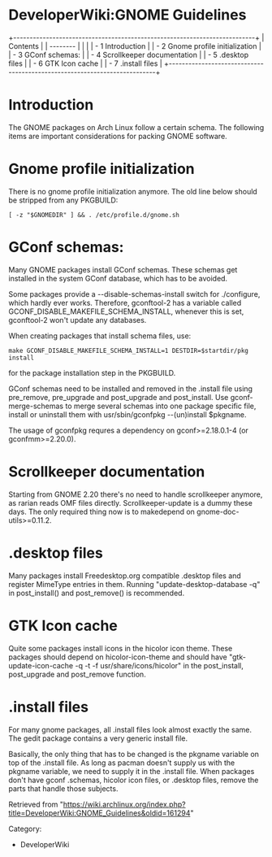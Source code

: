 DeveloperWiki:GNOME Guidelines
==============================

+--------------------------------------------------------------------------+
| Contents                                                                 |
| --------                                                                 |
|                                                                          |
| -   1 Introduction                                                       |
| -   2 Gnome profile initialization                                       |
| -   3 GConf schemas:                                                     |
| -   4 Scrollkeeper documentation                                         |
| -   5 .desktop files                                                     |
| -   6 GTK Icon cache                                                     |
| -   7 .install files                                                     |
+--------------------------------------------------------------------------+

Introduction
============

The GNOME packages on Arch Linux follow a certain schema. The following
items are important considerations for packing GNOME software.

Gnome profile initialization
============================

There is no gnome profile initialization anymore. The old line below
should be stripped from any PKGBUILD:

    [ -z "$GNOMEDIR" ] && . /etc/profile.d/gnome.sh

GConf schemas:
==============

Many GNOME packages install GConf schemas. These schemas get installed
in the system GConf database, which has to be avoided.

Some packages provide a --disable-schemas-install switch for
./configure, which hardly ever works. Therefore, gconftool-2 has a
variable called GCONF_DISABLE_MAKEFILE_SCHEMA_INSTALL, whenever this is
set, gconftool-2 won't update any databases.

When creating packages that install schema files, use:

    make GCONF_DISABLE_MAKEFILE_SCHEMA_INSTALL=1 DESTDIR=$startdir/pkg install

for the package installation step in the PKGBUILD.

GConf schemas need to be installed and removed in the .install file
using pre_remove, pre_upgrade and post_upgrade and post_install. Use
gconf-merge-schemas to merge several schemas into one package specific
file, install or uninstall them with usr/sbin/gconfpkg --(un)install
$pkgname.

The usage of gconfpkg requres a dependency on gconf>=2.18.0.1-4 (or
gconfmm>=2.20.0).

Scrollkeeper documentation
==========================

Starting from GNOME 2.20 there's no need to handle scrollkeeper anymore,
as rarian reads OMF files directly. Scrollkeeper-update is a dummy these
days. The only required thing now is to makedepend on
gnome-doc-utils>=0.11.2.

.desktop files
==============

Many packages install Freedesktop.org compatible .desktop files and
register MimeType entries in them. Running "update-desktop-database -q"
in post_install() and post_remove() is recommended.

GTK Icon cache
==============

Quite some packages install icons in the hicolor icon theme. These
packages should depend on hicolor-icon-theme and should have
"gtk-update-icon-cache -q -t -f usr/share/icons/hicolor" in the
post_install, post_upgrade and post_remove function.

.install files
==============

For many gnome packages, all .install files look almost exactly the
same. The gedit package contains a very generic install file.

Basically, the only thing that has to be changed is the pkgname variable
on top of the .install file. As long as pacman doesn't supply us with
the pkgname variable, we need to supply it in the .install file. When
packages don't have gconf .schemas, hicolor icon files, or .desktop
files, remove the parts that handle those subjects.

Retrieved from
"https://wiki.archlinux.org/index.php?title=DeveloperWiki:GNOME_Guidelines&oldid=161294"

Category:

-   DeveloperWiki
